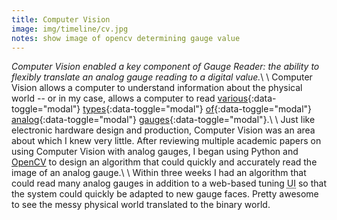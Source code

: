 ```yaml
---
title: Computer Vision
image: img/timeline/cv.jpg
notes: show image of opencv determining gauge value
---
```

*Computer Vision enabled a key component of Gauge Reader: the ability to flexibly translate an analog gauge reading to a digital value.*\\
\\
Computer Vision allows a computer to understand information about the physical world -- or in my case, allows a computer to read [various](#modal4){:data-toggle="modal"} [types](#modal5){:data-toggle="modal"} [of](#modal6){:data-toggle="modal"} [analog](#modal7){:data-toggle="modal"} [gauges](#modal8){:data-toggle="modal"}.\\
\\
Just like electronic hardware design and production, Computer Vision was an area about which I knew very little.  After reviewing multiple academic papers on using Computer Vision with analog gauges, I began using Python and [OpenCV](http://opencv.org) to design an algorithm that could quickly and accurately read the image of an analog gauge.\\
\\
Within three weeks I had an algorithm that could read many analog gauges in addition to a web-based tuning <abbr class="initialism" title="User Interface">UI</abbr> so that the system could quickly be adapted to new gauge faces. Pretty awesome to see the messy physical world translated to the binary world.
